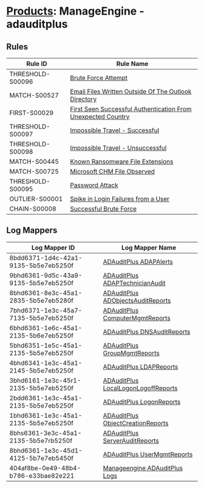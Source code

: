 # [Products](README.md): ManageEngine - adauditplus

## Rules

|Rule ID|Rule Name|
|----|----|
|THRESHOLD-S00096|[Brute Force Attempt](../rules/THRESHOLD-S00096.md)|
|MATCH-S00527|[Email Files Written Outside Of The Outlook Directory](../rules/MATCH-S00527.md)|
|FIRST-S00029|[First Seen Successful Authentication From Unexpected Country](../rules/FIRST-S00029.md)|
|THRESHOLD-S00097|[Impossible Travel - Successful](../rules/THRESHOLD-S00097.md)|
|THRESHOLD-S00098|[Impossible Travel - Unsuccessful](../rules/THRESHOLD-S00098.md)|
|MATCH-S00445|[Known Ransomware File Extensions](../rules/MATCH-S00445.md)|
|MATCH-S00725|[Microsoft CHM File Observed](../rules/MATCH-S00725.md)|
|THRESHOLD-S00095|[Password Attack](../rules/THRESHOLD-S00095.md)|
|OUTLIER-S00001|[Spike in Login Failures from a User](../rules/OUTLIER-S00001.md)|
|CHAIN-S00008|[Successful Brute Force](../rules/CHAIN-S00008.md)|


## Log Mappers

|Log Mapper ID|Log Mapper Name|
|----|----|
|8bdd6371-1d4c-42a1-9135-5b5e7eb5250f|[ADAuditPlus ADAPAlerts](../mappings/8bdd6371-1d4c-42a1-9135-5b5e7eb5250f.md)|
|9bhd6361-9d5c-43a9-9135-5b5e7eb5250f|[ADAuditPlus ADAPTechnicianAudit](../mappings/9bhd6361-9d5c-43a9-9135-5b5e7eb5250f.md)|
|8bhd6361-8e3c-45a1-2835-5b5e7eb5280f|[ADAuditPlus ADObjectsAuditReports](../mappings/8bhd6361-8e3c-45a1-2835-5b5e7eb5280f.md)|
|7bhd6371-1e3c-45a7-7135-5b5e7eb5250f|[ADAuditPlus ComputerMgmtReports](../mappings/7bhd6371-1e3c-45a7-7135-5b5e7eb5250f.md)|
|6bhd6361-1e6c-45a1-2135-5b6e7eb5250f|[ADAuditPlus DNSAuditReports](../mappings/6bhd6361-1e6c-45a1-2135-5b6e7eb5250f.md)|
|5bhd6351-1e5c-45a1-2135-5b5e7eb5250f|[ADAuditPlus GroupMgmtReports](../mappings/5bhd6351-1e5c-45a1-2135-5b5e7eb5250f.md)|
|4bhd6341-1e3c-45a1-2145-5b5e7eb5250f|[ADAuditPlus LDAPReports](../mappings/4bhd6341-1e3c-45a1-2145-5b5e7eb5250f.md)|
|3bhd6161-1e3c-45r1-2135-5b5e7eb5250f|[ADAuditPlus LocalLogonLogoffReports](../mappings/3bhd6161-1e3c-45r1-2135-5b5e7eb5250f.md)|
|2bdd6361-1e3c-45a1-2135-5b5e7eb5250f|[ADAuditPlus LogonReports](../mappings/2bdd6361-1e3c-45a1-2135-5b5e7eb5250f.md)|
|1bhd6361-1e3c-45a1-2135-5b5e7eb5250f|[ADAuditPlus ObjectCreationReports](../mappings/1bhd6361-1e3c-45a1-2135-5b5e7eb5250f.md)|
|8bhs6361-3e3c-45a1-2135-5b5e7rb5250f|[ADAuditPlus ServerAuditReports](../mappings/8bhs6361-3e3c-45a1-2135-5b5e7rb5250f.md)|
|8bhd6361-1e3c-45d1-4125-5b7e7eb5450f|[ADAuditPlus UserMgmtReports](../mappings/8bhd6361-1e3c-45d1-4125-5b7e7eb5450f.md)|
|404af8be-0e49-48b4-b786-e33bae82e221|[Manageengine ADAuditPlus Logs](../mappings/404af8be-0e49-48b4-b786-e33bae82e221.md)|


